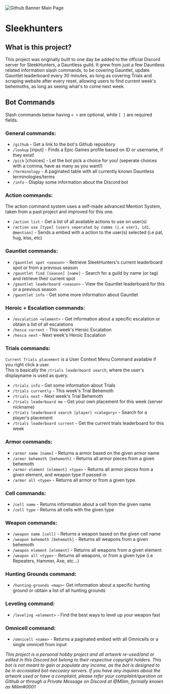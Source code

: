 ![Github Banner Main Page](https://github.com/Electrocute4u/SleekHunters/assets/25005864/63cc45ae-a19a-481e-a3c8-8a8727aa1c90)

# Sleekhunters

## What is this project?
This project was originally built to one day be added to the official Discord server for SleekHunters, a Dauntless guild. It grew from just a few Dauntless related information slash commands, to be covering Gauntlet, update Gauntlet leaderboard every 30 minutes, as long as covering Trials and scraping website after every reset, allowing users to find current week's behemoths, as long as seeing what's to come next week.

## Bot Commands
Slash commands below having `< >` are optional, while `[ ]` are required fields.
### General commands:
- `/github` - Get a link to the bot's Github repository
- `/lookup` \[input\] - Finds a Epic Games profile based on ID or username, if they exist!
- `/pick` \[choices\] - Let the bot pick a choice for you! (seperate choices with a comma, have as many as you want!)
- `/terminology` - A paginated table with all currently known Dauntless terminologies/terms
- `/info` - Display some information about the Discord bot
### Action commands:
The action command system uses a self-made advanced Mention System, taken from a past project and improved for this one.
- `/action list` - Get a list of all available actions to use on user(s)
- `/action use [type] [users seperated by comma (i.e user1, id1, @mention]` - Sends a embed with a action to the user(s) selected (i.e pat, hug, kiss, etc)
### Gauntlet commands:
- `/gauntlet spot <season>` - Retrieve SleekHunters's current leaderboard spot or from a previous season
- `/gauntlet find [season] [name]` - Search for a guild by name (or tag) and retrieve their current spot
- `/gauntlet leaderboard <season>` - View the Gauntlet leaderboard for this or a previous season
- `/gauntlet info` - Get some more information about Gauntlet
### Heroic + Escalation commands:
- `/escalation <element>` - Get information about a specific escalation or obtain a list of all escalations
- `/hesca current` - This week's Heroic Escalation
- `/hesca next` - Next week's Heroic Escalation
### Trials commands:
`Current Trials placement` is a User Context Menu Command available if you right click a user. \
This is basically the `/trials leaderboard search`, where the user's displayname is used as query.
- `/trials info` - Get some information about Trials
- `/trials currently` - This week's Trial Behemoth
- `/trials next` - Next week's Trial Behemoth
- `/trials leaderboard me` - Get your own placement for this week (server nickname)
- `/trials leaderboard search [player] <category>` - Search for a player's placement
- `/trials leaderboard current` - Get the current trials leaderboard for this week

### Armor commands:
- `/armor name [name]` - Returns a armor based on the given armor name
- `/armor behemoth [behemoth]` - Returns all armor pieces from a given behemoth
- `/armor element [element] <type>` - Returns all armor pieces from a given element, and weapon type if passed in
- `/armor all <type>` - Returns all armor or from a given type.
### Cell commands:
- `/cell name` - Returns information about a cell from the given name
- `/cell type` - Returns all cells with the given type
### Weapon commands:
- `/weapon name [cell]` - Returns a weapon based on the given cell name
- `/weapon behemoth [behemoth]` - Returns all weapons from a given behemoth
- `/weapon element [element]` - Returns all weapons from a given element
- `/weapon all <type>` - Returns all weapons, or from a given type (i.e Repeaters, Hammer, Axe, etc...)
### Hunting Grounds command:
- `/hunting-grounds <map>`- Get information about a specific hunting ground or obtain a list of all hunting grounds
### Leveling command:
- `/leveling <element>` - Find the best ways to level up your weapon fast
### Omnicell command:
- `/omnicell <name>` - Returns a paginated embed with all Omnicells or a single omnicell from input

*This project is a personal hobby project and all artwork re-used/and or edited in this Discord bot belong to their respective copyright holders. This bot is not meant to gain or populate any income, as the bot is designed to be in accosiated bot-necceary servers. If you have any inquires about the artwork used or have a complaint, please refer your complaint/question on Github or through a Private Message on Discord at @Milim, formally known as Milim#0001*